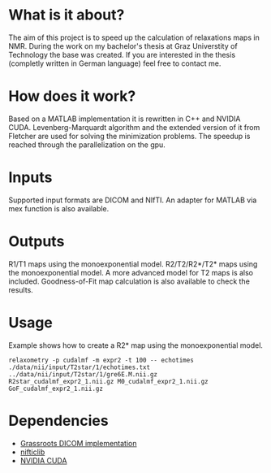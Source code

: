 # What is it about?
The aim of this project is to speed up the calculation of relaxations maps in NMR. During the work on my bachelor's thesis at Graz Universtity of Technology the base was created. If you are interested in the thesis (completly written in German language) feel free to contact me.
# How does it work?
Based on a MATLAB implementation it is rewritten in C++ and NVIDIA CUDA. Levenberg-Marquardt algorithm and the extended version of it from Fletcher are used for solving the minimization problems. The speedup is reached through the parallelization on the gpu.
# Inputs
Supported input formats are DICOM and NIfTI. An adapter for MATLAB via mex function is also available.
# Outputs
R1/T1 maps using the monoexponential model. R2/T2/R2*/T2* maps using the monoexponential model. A more advanced model for T2 maps is also included. Goodness-of-Fit map calculation is also available to check the results.
# Usage
Example shows how to create a R2* map using the monoexponential model.

`relaxometry -p cudalmf -m expr2 -t 100 -- echotimes ./data/nii/input/T2star/1/echotimes.txt ../data/nii/input/T2star/1/gre6E.M.nii.gz R2star_cudalmf_expr2_1.nii.gz M0_cudalmf_expr2_1.nii.gz GoF_cudalmf_expr2_1.nii.gz`
# Dependencies
- [Grassroots DICOM implementation](https://sourceforge.net/projects/gdcm/)
- [nifticlib](https://sourceforge.net/projects/niftilib/files/nifticlib/)
- [NVIDIA CUDA](https://developer.nvidia.com/cuda-zone)
